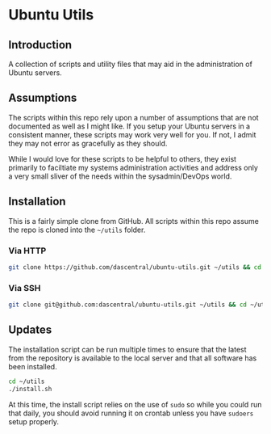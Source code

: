 # Ubuntu Utils

## Introduction

A collection of scripts and utility files that may aid in the administration of Ubuntu servers.

## Assumptions

The scripts within this repo rely upon a number of assumptions that are not documented as well as I might like. If you setup your Ubuntu servers in a consistent manner, these scripts may work very well for you. If not, I admit they may not error as gracefully as they should.

While I would love for these scripts to be helpful to others, they exist primarily to faciltiate my systems administration activities and address only a very small sliver of the needs within the sysadmin/DevOps world.

## Installation

This is a fairly simple clone from GitHub. All scripts within this repo assume the repo is cloned into the `~/utils` folder.

### Via HTTP

```bash
git clone https://github.com/dascentral/ubuntu-utils.git ~/utils && cd ~/utils && ./install.sh
```

### Via SSH

```bash
git clone git@github.com:dascentral/ubuntu-utils.git ~/utils && cd ~/utils && ./install.sh
```

## Updates

The installation script can be run multiple times to ensure that the latest from the repository
is available to the local server and that all software has been installed.

```bash
cd ~/utils
./install.sh
```

At this time, the install script relies on the use of `sudo` so while you could run that daily, you should avoid running it on crontab unless you have `sudoers` setup properly.
